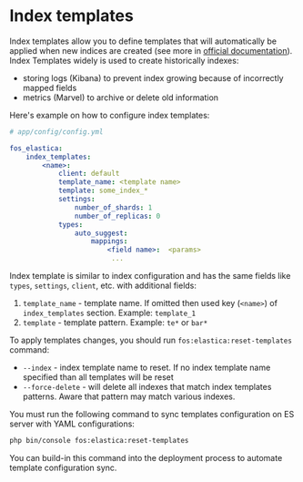 Index templates
================

Index templates allow you to define templates that will automatically be applied when new indices are created 
(see more in [official documentation](https://www.elastic.co/guide/en/elasticsearch/reference/6.6/indices-templates.html)).
Index Templates widely is used to create historically indexes:

* storing logs (Kibana) to prevent index growing because of incorrectly mapped fields
* metrics (Marvel) to archive or delete old information

Here's example on how to configure index templates:

```yaml
# app/config/config.yml

fos_elastica:
    index_templates:
        <name>:
            client: default
            template_name: <template name>
            template: some_index_*
            settings:
                number_of_shards: 1
                number_of_replicas: 0
            types:
                auto_suggest:
                    mappings:
                        <field name>:  <params>
                         ...
```

Index template is similar to index configuration and has the same fields like `types`, `settings`, `client`, etc. with additional fields:

1. `template_name` - template name. If omitted then used key (`<name>`) of `index_templates` section. Example: `template_1`
2. `template` - template pattern. Example: `te*` or `bar*`

To apply templates changes, you should run `fos:elastica:reset-templates` command:

* `--index` - index template name to reset. If no index template name specified than all templates will be reset
* `--force-delete` - will delete all indexes that match index templates patterns. Aware that pattern may match various indexes.

You must run the following command to sync templates configuration on ES server with YAML configurations:
```bash
php bin/console fos:elastica:reset-templates
```

You can build-in this command into the deployment process to automate template configuration sync.
